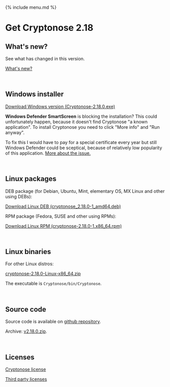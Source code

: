 {% include menu.md %}

# Get Cryptonose 2.18

## What's new?

See what has changed in this version.

<a class="changelog-button" href="https://github.com/dawidm/cryptonose2/releases/tag/v2.18.0">What's new?</a>

&nbsp;

## Windows installer

<a class="download-button" href="https://github.com/dawidm/cryptonose2/releases/download/v2.18.0/Cryptonose-2.18.0.exe">Download Windows version (Cryptonose-2.18.0.exe)</a>

**Windows Defender SmartScreen** is blocking the installation? This could unfortunately happen, because it doesn't find Cryptonose "a known application". To install Cryptonose you need to click "More info" and "Run anyway".

To fix this I would have to pay for a special certificate every year but still Windows Defender could be sceptical, because of relatively low popularity of this application. [More about the issue.](https://getimageview.net/2020/06/02/microsoft-defender-smartscreen-is-hurting-independent-developers/)

&nbsp;

## Linux packages

DEB package (for Debian, Ubuntu, Mint, elementary OS, MX Linux and other using DEBs):

<a class="download-button" href="https://github.com/dawidm/cryptonose2/releases/download/v2.18.0/cryptonose_2.18.0-1_amd64.deb">Download Linux DEB (cryptonose_2.18.0-1_amd64.deb)</a>

RPM package (Fedora, SUSE and other using RPMs):

<a class="download-button" href="https://github.com/dawidm/cryptonose2/releases/download/v2.18.0/cryptonose-2.18.0-1.x86_64.rpm">Download Linux RPM (cryptonose-2.18.0-1.x86_64.rpm)</a>

&nbsp;

## Linux binaries
For other Linux distros:

[cryptonose-2.18.0-Linux-x86_64.zip](https://github.com/dawidm/cryptonose2/releases/download/v2.18.0/cryptonose-2.18.0-Linux-x86_64.zip)

The executable is `Cryptonose/bin/Cryptonose`.

&nbsp;

## Source code
Source code is available on [github repository](https://github.com/dawidm/cryptonose2/releases/tag/v2.18.0).

Archive: [v2.18.0.zip](https://github.com/dawidm/cryptonose2/archive/v2.18.0.zip).

&nbsp;

## Licenses
[Cryptonose license](https://github.com/dawidm/cryptonose2/releases/download/v2.18.0/LICENSE.txt)

[Third party licenses](https://github.com/dawidm/cryptonose2/releases/download/v2.18.0/LICENSE-3RD-PARTY.txt)
